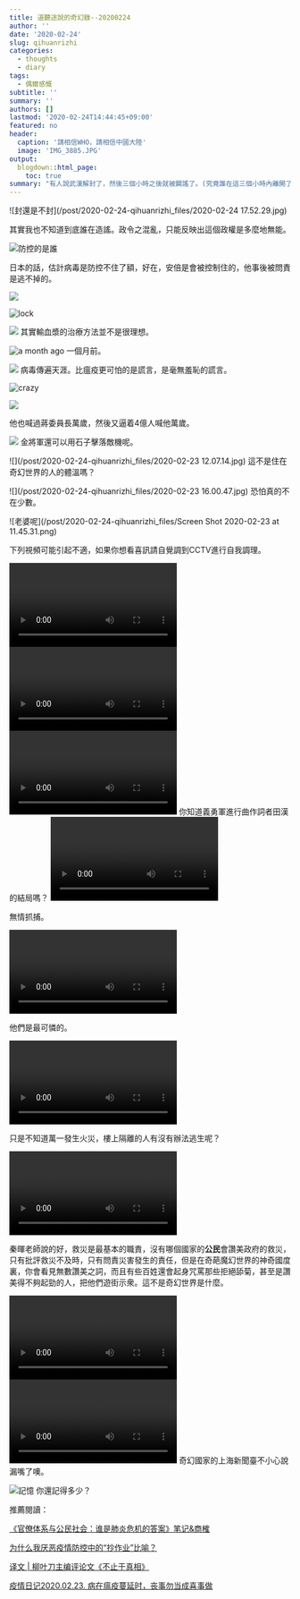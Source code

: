 ```yaml
---
title: 道聽途說的奇幻錄--20200224
author: ''
date: '2020-02-24'
slug: qihuanrizhi
categories:
  - thoughts
  - diary
tags:
  - 偶爾感慨
subtitle: ''
summary: ''
authors: []
lastmod: '2020-02-24T14:44:45+09:00'
featured: no
header:
  caption: '請相信WHO，請相信中國大陸'
  image: 'IMG_3885.JPG'
output:
  blogdown::html_page:
    toc: true
summary: "有人說武漢解封了，然後三個小時之後就被闢謠了。(究竟誰在這三個小時內離開了武漢呢，這是一個值得思考的問題)"
---
```



![封還是不封](/post/2020-02-24-qihuanrizhi_files/2020-02-24 17.52.29.jpg)

其實我也不知道到底誰在造謠。政令之混亂，只能反映出這個政權是多麼地無能。

![防控的是誰](/post/2020-02-24-qihuanrizhi_files/IMG_3871.JPG)

日本的話，估計病毒是防控不住了額，好在，安倍是會被控制住的，他事後被問責是逃不掉的。

![](/post/2020-02-24-qihuanrizhi_files/IMG_3870.JPG)

![lock](/post/2020-02-24-qihuanrizhi_files/IMG_3875.JPG)

![](/post/2020-02-24-qihuanrizhi_files/IMG_3881.JPG)
其實輸血漿的治療方法並不是很理想。

![a month ago](/post/2020-02-24-qihuanrizhi_files/IMG_3882.JPG)
一個月前。

![](/post/2020-02-24-qihuanrizhi_files/IMG_3884.JPG)
病毒傳遍天涯。比瘟疫更可怕的是謊言，是毫無羞恥的謊言。


![crazy](/post/2020-02-24-qihuanrizhi_files/IMG_3886.JPG)

![](/post/2020-02-24-qihuanrizhi_files/IMG_3887.JPG)

他也喊過蔣委員長萬歲，然後又逼着4億人喊他萬歲。


![](/post/2020-02-24-qihuanrizhi_files/IMG_3888.JPG)
金將軍還可以用石子擊落敵機呢。

![](/post/2020-02-24-qihuanrizhi_files/2020-02-23 12.07.14.jpg)
這不是住在奇幻世界的人的體溫嗎？

![](/post/2020-02-24-qihuanrizhi_files/2020-02-23 16.00.47.jpg)
恐怕真的不在少數。

![老婆呢](/post/2020-02-24-qihuanrizhi_files/Screen Shot 2020-02-23 at 11.45.31.png)


下列視頻可能引起不適，如果你想看喜訊請自覺調到CCTV進行自我調理。

<video width=auto height=auto controls allowfullscreen>
  <source src="/post/2020-02-24-qihuanrizhi_files/777.mp4" type="video/mp4">
  <source src="movie.ogg" type="video/ogg">
  Your browser does not support the video tag.
</video>

<video width=auto height=auto controls allowfullscreen>
  <source src="/post/2020-02-24-qihuanrizhi_files/-2698338603071563778.mp4" type="video/mp4">
  <source src="movie.ogg" type="video/ogg">
  Your browser does not support the video tag.
</video>

<video width=auto height=auto controls allowfullscreen>
  <source src="/post/2020-02-24-qihuanrizhi_files/2020-02-23 12.06.10.mp4" type="video/mp4">
  <source src="movie.ogg" type="video/ogg">
  Your browser does not support the video tag.
</video>
你知道義勇軍進行曲作詞者田漢的結局嗎？

<video width=auto height=auto controls allowfullscreen>
  <source src="/post/2020-02-24-qihuanrizhi_files/720196056538939545.mp4" type="video/mp4">
  <source src="movie.ogg" type="video/ogg">
  Your browser does not support the video tag.
</video>

無情抓捕。


<video width=auto height=auto controls allowfullscreen>
  <source src="/post/2020-02-24-qihuanrizhi_files/2065834013232270464.mp4" type="video/mp4">
  <source src="movie.ogg" type="video/ogg">
  Your browser does not support the video tag.
</video>

他們是最可憐的。


<video width=auto height=auto controls allowfullscreen>
  <source src="/post/2020-02-24-qihuanrizhi_files/3507855649767611636.mp4" type="video/mp4">
  <source src="movie.ogg" type="video/ogg">
  Your browser does not support the video tag.
</video>

只是不知道萬一發生火災，樓上隔離的人有沒有辦法逃生呢？

<video width=auto height=auto controls allowfullscreen>
  <source src="/post/2020-02-24-qihuanrizhi_files/4932064517566115921.mp4" type="video/mp4">
  <source src="movie.ogg" type="video/ogg">
  Your browser does not support the video tag.
</video>

秦暉老師說的好，救災是最基本的職責，沒有哪個國家的**公民**會讚美政府的救災，只有批評救災不及時，只有問責災害發生的責任，但是在奇葩魔幻世界的神奇國度裏，你會看見無數讚美之詞，而且有些百姓還會起身咒罵那些拒絕舔菊，甚至是讚美得不夠起勁的人，把他們遊街示衆。這不是奇幻世界是什麼。


<video width=auto height=auto controls allowfullscreen>
  <source src="/post/2020-02-24-qihuanrizhi_files/7497766664303638386.mp4" type="video/mp4">
  <source src="movie.ogg" type="video/ogg">
  Your browser does not support the video tag.
</video>

<video width=auto height=auto controls allowfullscreen>
  <source src="/post/2020-02-24-qihuanrizhi_files/8934909441527131525.mp4" type="video/mp4">
  <source src="movie.ogg" type="video/ogg">
  Your browser does not support the video tag.
</video>
奇幻國家的上海新聞臺不小心說漏嘴了噢。


![記憶](/post/2020-02-24-qihuanrizhi_files/IMG_3883.JPG)
你還記得多少？

推薦閱讀：

[《官僚体系与公民社会：谁是肺炎危机的答案》笔记&商榷](https://matters.news/@zfeaglesky/官僚体系与公民社会-谁是肺炎危机的答案-笔记-and-商榷-bafyreiae7fs6zh2zcpbv3ta3bsdda6jviii7plyn6f3hg2vrez4nrpttc4)


[为什么我厌恶疫情防控中的“抄作业”比喻？](https://matters.news/@hannah0905/为什么我厌恶疫情防控中的-抄作业-比喻-bafyreihzmimjx47lrsewshljn6uivcsj75kqqgemgxs6zubou63tiut6fm)


[译文 | 柳叶刀主编评论文《不止于真相》](https://matters.news/@sy457/译文-柳叶刀主编评论文-不止于真相-bafyreihb67g77sgkgjqftuuex4n363i2u4ezqf7grgm6oxqmsnfyqz5hyq)


[疫情日记2020.02.23. 病在瘟疫蔓延时，丧事勿当成喜事做](https://matters.news/@Sama/疫情日记2020-02-23-病在瘟疫蔓延时-丧事勿当成喜事做-bafyreifjev2hgg6zrsxrhdsjzecqirirbxa52ipfvym5mhienmzql5zjjm)